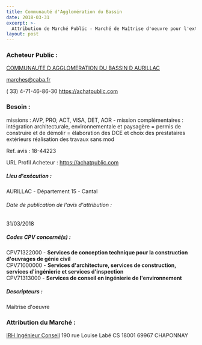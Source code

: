```yaml
---
title: Communauté d'Agglomération du Bassin
date: 2018-03-31
excerpt: >-
  Attribution de Marché Public - Marché de Maîtrise d'oeuvre pour l'extension et la mise aux normes de la station d'épuration de Souleyrie et de son réseau de transfert
layout: post
---
```


### Acheteur Public : 
<a href="/acheteur-33/siren-241500230"> COMMUNAUTE D AGGLOMERATION DU BASSIN D AURILLAC</a><br/>



marches@caba.fr

( 33) 4-71-46-86-30
https://achatpublic.com
### Besoin :

missions : AVP, PRO, ACT, VISA, DET, AOR - mission complémentaires : intégration architecturale, environnementale et paysagère = permis de construire et de démolir = élaboration des DCE et choix des prestataires extérieurs réalisation des travaux sans mod

Ref. avis : 18-44223

URL Profil Acheteur : https://achatpublic.com

##### Lieu d'exécution :

AURILLAC - Département 15 - Cantal

###### Date de publication de l'avis d'attribution : 
31/03/2018

##### Codes CPV concerné(s) :
CPV71322000 - **Services de conception technique pour la construction d'ouvrages de génie civil** <br/>
CPV71000000 - **Services d'architecture, services de construction, services d'ingénierie et services d'inspection** <br/>
CPV71313000 - **Services de conseil en ingénierie de l'environnement** <br/>

##### Descripteurs :
Maîtrise d'oeuvre <br/>

### Attribution du Marché :
<a href="/entreprise-264/siren-490646395"> IRH Ingénieur Conseil</a>    190 rue Louise Labé CS 18001 69967 CHAPONNAY <br/>
